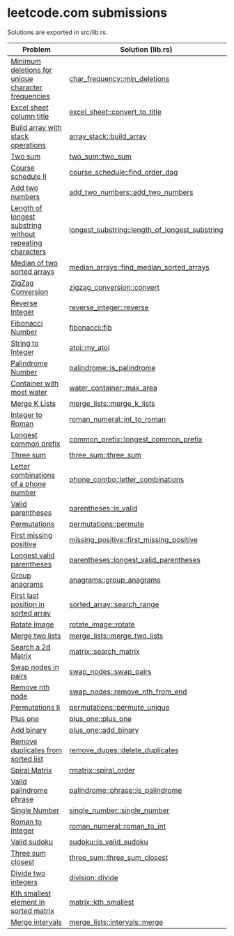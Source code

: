 # leetcode.com submissions

Solutions are exported in src/lib.rs.

| Problem                                                                                                                                     | Solution (lib.rs)                                                                                                                               |
|---------------------------------------------------------------------------------------------------------------------------------------------|-------------------------------------------------------------------------------------------------------------------------------------------------|
| [Minimum deletions for unique character frequencies](https://leetcode.com/problems/minimum-deletions-to-make-character-frequencies-unique/) | [char_frequency::min_deletions](https://github.com/darrell-roberts/leet-code-submissions/blob/master/src/char_frequency.rs)                     |
| [Excel sheet column title](https://leetcode.com/problems/excel-sheet-column-title/)                                                         | [excel_sheet::convert_to_title](https://github.com/darrell-roberts/leet-code-submissions/blob/master/src/excel_sheet.rs)                        |
| [Build array with stack operations](https://leetcode.com/problems/build-an-array-with-stack-operations/)                                    | [array_stack::build_array](https://github.com/darrell-roberts/leet-code-submissions/blob/master/src/array_stack.rs)                             |
| [Two sum](https://leetcode.com/problems/two-sum)                                                                                            | [two_sum::two_sum](https://github.com/darrell-roberts/leet-code-submissions/blob/master/src/two_sum.rs)                                         |
| [Course schedule II](https://leetcode.com/problems/course-schedule-ii)                                                                      | [course_schedule::find_order_dag](https://github.com/darrell-roberts/leet-code-submissions/blob/master/src/course_schedule_dag.rs)              |
| [Add two numbers](https://leetcode.com/problems/add-two-numbers)                                                                            | [add_two_numbers::add_two_numbers](https://github.com/darrell-roberts/leet-code-submissions/blob/master/src/add_two_numbers.rs)                 |
| [Length of longest substring without repeating characters](https://leetcode.com/problems/longest-substring-without-repeating-characters)    | [longest_substring::length_of_longest_substring](https://github.com/darrell-roberts/leet-code-submissions/blob/master/src/longest_substring.rs) |
| [Median of two sorted arrays](https://leetcode.com/problems/median-of-two-sorted-arrays/)                                                   | [median_arrays::find_median_sorted_arrays](https://github.com/darrell-roberts/leet-code-submissions/blob/master/src/median_arrays.rs)           |
| [ZigZag Conversion](https://leetcode.com/problems/zigzag-conversion)                                                                        | [zigzag_conversion::convert](https://github.com/darrell-roberts/leet-code-submissions/blob/master/src/zigzag_conversion.rs)                     |
| [Reverse Integer](https://leetcode.com/problems/reverse-integer)                                                                            | [reverse_integer::reverse](https://github.com/darrell-roberts/leet-code-submissions/blob/master/src/reverse_integer.rs)                         |
| [Fibonacci Number](https://leetcode.com/problems/fibonacci-number)                                                                          | [fibonacci::fib](https://github.com/darrell-roberts/leet-code-submissions/blob/master/src/fibonacci.rs)                                         |
| [String to Integer](https://leetcode.com/problems/string-to-integer-atoi)                                                                   | [atoi::my_atoi](https://github.com/darrell-roberts/leet-code-submissions/blob/master/src/atoi.rs)                                               |
| [Palindrome Number](https://leetcode.com/problems/palindrome-number)                                                                        | [palindrome::is_palindrome](https://github.com/darrell-roberts/leet-code-submissions/blob/master/src/palindrome.rs)                             |
| [Container with most water](https://leetcode.com/problems/container-with-most-water)                                                        | [water_container::max_area](https://github.com/darrell-roberts/leet-code-submissions/blob/master/src/water_container.rs)                        |
| [Merge K Lists](https://leetcode.com/problems/merge-k-sorted-lists)                                                                         | [merge_lists::merge_k_lists](https://github.com/darrell-roberts/leet-code-submissions/blob/master/src/merge_lists.rs)                           |
| [Integer to Roman](https://leetcode.com/problems/integer-to-roman)                                                                          | [roman_numeral::int_to_roman](https://github.com/darrell-roberts/leet-code-submissions/blob/master/src/roman_numeral.rs)                        |
| [Longest common prefix](https://leetcode.com/problems/longest-common-prefix)                                                                | [common_prefix::longest_common_prefix](https://github.com/darrell-roberts/leet-code-submissions/blob/master/src/common_prefix.rs)               |
| [Three sum](https://leetcode.com/problems/3sum)                                                                                             | [three_sum::three_sum](https://github.com/darrell-roberts/leet-code-submissions/blob/master/src/three_sum.rs)                                   |
| [Letter combinations of a phone number](https://leetcode.com/problems/letter-combinations-of-a-phone-number)                                | [phone_combo::letter_combinations](https://github.com/darrell-roberts/leet-code-submissions/blob/master/src/phone_combo.rs)                     |
| [Valid parentheses](https://leetcode.com/problems/valid-parentheses/submissions)                                                            | [parentheses::is_valid](https://github.com/darrell-roberts/leet-code-submissions/blob/master/src/parentheses.rs)                                |
| [Permutations](https://leetcode.com/problems/permutations)                                                                                  | [permutations::permute](https://github.com/darrell-roberts/leet-code-submissions/blob/master/src/permutations.rs)                               |
| [First missing positive](https://leetcode.com/problems/first-missing-positive)                                                              | [missing_positive::first_missing_positive](https://github.com/darrell-roberts/leet-code-submissions/blob/master/src/missing_positive.rs)        |
| [Longest valid parentheses](https://leetcode.com/problems/longest-valid-parentheses)                                                        | [parentheses::longest_valid_parentheses](https://github.com/darrell-roberts/leet-code-submissions/blob/master/src/parentheses.rs)               |
| [Group anagrams](https://leetcode.com/problems/group-anagrams)                                                                              | [anagrams::group_anagrams](https://github.com/darrell-roberts/leet-code-submissions/blob/master/src/anagrams.rs)                                |
| [First last position in sorted array](https://leetcode.com/problems/find-first-and-last-position-of-element-in-sorted-array)                | [sorted_array::search_range](https://github.com/darrell-roberts/leet-code-submissions/blob/master/src/sorted_array.rs)                          |
| [Rotate Image](https://leetcode.com/problems/rotate-image)                                                                                  | [rotate_image::rotate](https://github.com/darrell-roberts/leet-code-submissions/blob/master/src/rotate_image.rs)                                |
| [Merge two lists](https://leetcode.com/problems/merge-two-sorted-lists)                                                                     | [merge_lists::merge_two_lists](https://github.com/darrell-roberts/leet-code-submissions/blob/master/src/merge_lists.rs)                         |
| [Search a 2d Matrix](https://leetcode.com/problems/search-a-2d-matrix-ii)                                                                   | [matrix::search_matrix](https://github.com/darrell-roberts/leet-code-submissions/blob/master/src/matrix.rs)                                     |
| [Swap nodes in pairs](https://leetcode.com/problems/swap-nodes-in-pairs)                                                                    | [swap_nodes::swap_pairs](https://github.com/darrell-roberts/leet-code-submissions/blob/master/src/swap_nodes.rs)                                |
| [Remove nth node](https://leetcode.com/problems/remove-nth-node-from-end-of-list)                                                           | [swap_nodes::remove_nth_from_end](https://github.com/darrell-roberts/leet-code-submissions/blob/master/src/swap_nodes.rs)                       |
| [Permutations II](https://leetcode.com/problems/permutations-ii/)                                                                           | [permutations::permute_unique](https://github.com/darrell-roberts/leet-code-submissions/blob/master/src/permutations.rs)                        |
| [Plus one](https://leetcode.com/problems/plus-one/)                                                                                         | [plus_one::plus_one](https://github.com/darrell-roberts/leet-code-submissions/blob/master/src/plus_one.rs)                                      |
| [Add binary](https://leetcode.com/problems/add-binary/)                                                                                     | [plus_one::add_binary](https://github.com/darrell-roberts/leet-code-submissions/blob/master/src/plus_one.rs)                                    |
| [Remove duplicates from sorted list](https://leetcode.com/problems/remove-duplicates-from-sorted-list)                                      | [remove_dupes::delete_duplicates](https://github.com/darrell-roberts/leet-code-submissions/blob/master/src/remove_dupes.rs)                     |
| [Spiral Matrix](https://leetcode.com/problems/spiral-matrix/)                                                                               | [rmatrix::spiral_order](https://github.com/darrell-roberts/leet-code-submissions/blob/master/src/matrix.rs)                                     |
| [Valid palindrome phrase](https://leetcode.com/problems/valid-palindrome)                                                                   | [palindrome::phrase::is_palindrome](https://github.com/darrell-roberts/leet-code-submissions/blob/master/src/palindrome.rs)                     |
| [Single Number](https://leetcode.com/problems/single-number/)                                                                               | [single_number::single_number](https://github.com/darrell-roberts/leet-code-submissions/blob/master/src/single_number.rs)                       |
| [Roman to Integer](https://leetcode.com/problems/roman-to-integer/)                                                                         | [roman_numeral::roman_to_int](https://github.com/darrell-roberts/leet-code-submissions/blob/master/src/roman_numeral.rs)                        |
| [Valid sudoku](https://leetcode.com/problems/valid-sudoku/)                                                                                 | [sudoku::is_valid_sudoku](https://github.com/darrell-roberts/leet-code-submissions/blob/master/src/sudoku.rs)                                   |
| [Three sum closest](https://leetcode.com/problems/3sum-closest/)                                                                            | [three_sum::three_sum_closest](https://github.com/darrell-roberts/leet-code-submissions/blob/master/src/three_sum.rs)                           |
| [Divide two integers](https://leetcode.com/problems/divide-two-integers/)                                                                   | [division::divide](https://github.com/darrell-roberts/leet-code-submissions/blob/master/src/division.rs)                                        |
| [Kth smallest element in sorted matrix](https://leetcode.com/problems/kth-smallest-element-in-a-sorted-matrix/)                             | [matrix::kth_smallest](https://github.com/darrell-roberts/leet-code-submissions/blob/master/src/matrix.rs)                                      |
| [Merge intervals](https://leetcode.com/problems/merge-intervals/)                                                                           | [merge_lists::intervals::merge](https://github.com/darrell-roberts/leet-code-submissions/blob/master/src/merge_lists.rs)                        |
